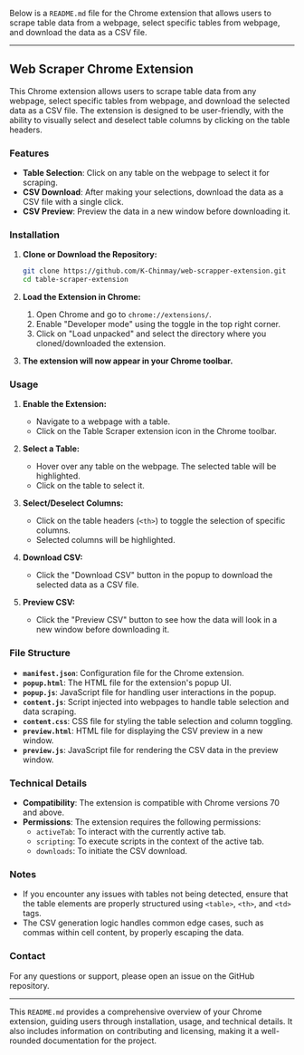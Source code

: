 Below is a `README.md` file for the Chrome extension that allows users to scrape table data from a webpage, select specific tables from webpage, and download the data as a CSV file.

---

## Web Scraper Chrome Extension

This Chrome extension allows users to scrape table data from any webpage, select specific tables from webpage, and download the selected data as a CSV file. The extension is designed to be user-friendly, with the ability to visually select and deselect table columns by clicking on the table headers.

### Features

- **Table Selection**: Click on any table on the webpage to select it for scraping.
- **CSV Download**: After making your selections, download the data as a CSV file with a single click.
- **CSV Preview**: Preview the data in a new window before downloading it.

### Installation

1. **Clone or Download the Repository:**

   ```bash
   git clone https://github.com/K-Chinmay/web-scrapper-extension.git
   cd table-scraper-extension
   ```

2. **Load the Extension in Chrome:**

   1. Open Chrome and go to `chrome://extensions/`.
   2. Enable "Developer mode" using the toggle in the top right corner.
   3. Click on "Load unpacked" and select the directory where you cloned/downloaded the extension.

3. **The extension will now appear in your Chrome toolbar.**

### Usage

1. **Enable the Extension:**

   - Navigate to a webpage with a table.
   - Click on the Table Scraper extension icon in the Chrome toolbar.

2. **Select a Table:**

   - Hover over any table on the webpage. The selected table will be highlighted.
   - Click on the table to select it.

3. **Select/Deselect Columns:**

   - Click on the table headers (`<th>`) to toggle the selection of specific columns.
   - Selected columns will be highlighted.

4. **Download CSV:**

   - Click the "Download CSV" button in the popup to download the selected data as a CSV file.

5. **Preview CSV:**
   - Click the "Preview CSV" button to see how the data will look in a new window before downloading it.

### File Structure

- **`manifest.json`**: Configuration file for the Chrome extension.
- **`popup.html`**: The HTML file for the extension's popup UI.
- **`popup.js`**: JavaScript file for handling user interactions in the popup.
- **`content.js`**: Script injected into webpages to handle table selection and data scraping.
- **`content.css`**: CSS file for styling the table selection and column toggling.
- **`preview.html`**: HTML file for displaying the CSV preview in a new window.
- **`preview.js`**: JavaScript file for rendering the CSV data in the preview window.

### Technical Details

- **Compatibility**: The extension is compatible with Chrome versions 70 and above.
- **Permissions**: The extension requires the following permissions:
  - `activeTab`: To interact with the currently active tab.
  - `scripting`: To execute scripts in the context of the active tab.
  - `downloads`: To initiate the CSV download.

### Notes

- If you encounter any issues with tables not being detected, ensure that the table elements are properly structured using `<table>`, `<th>`, and `<td>` tags.
- The CSV generation logic handles common edge cases, such as commas within cell content, by properly escaping the data.

### Contact

For any questions or support, please open an issue on the GitHub repository.

---

This `README.md` provides a comprehensive overview of your Chrome extension, guiding users through installation, usage, and technical details. It also includes information on contributing and licensing, making it a well-rounded documentation for the project.
